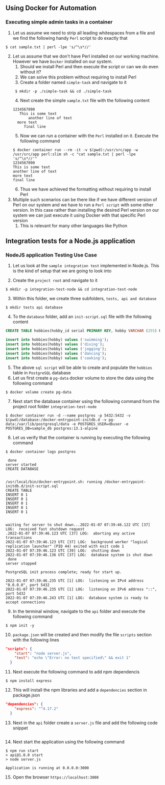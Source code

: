 ## Using Docker for Automation 
### Executing simple admin tasks in a container
1. Let us assume we need to strip all leading whitespaces from a file and we find the following handy `Perl` script to do exactly that
```shell
$ cat sample.txt | perl -lpe 's/^\s*//'
```
2. Let us assume that we don't have Perl installed on our working machine. However we have `Docker` installed on our system. 
   1. Should we install Perl and then execute the script or can we do even without it? 
   2. We can solve this problem without requiring to install Perl
   3. Create a folder named `simple-task` and navigate to it
   ```shell
    $ mkdir -p ./simple-task && cd ./simple-task 
    ```
   4. Next create the simple `sample.txt` file with the following content
   ```text
   1234567890
      This is some text 
          another line of text 
     more text 
        final line 
   ```
   5. Now we can run a container with the `Perl` installed on it. Execute the following command
   ```shell
   $ docker container run --rm -it -v $(pwd):/usr/src/app -w /usr/src/app perl:slim sh -c "cat sample.txt | perl -lpe 's/^\s*//'"
   1234567890
   This is some text
   another line of text
   more text
   final line

   ```
   6. Thus we have achieved the formatting without requiring to install Perl
3. Multiple such scenarios can be there like if we have different version of Perl on our system and we have to run a `Perl script` with some other version. In this case rather than installing the desired Perl version on our system we can just execute it using Docker with that specific Perl version 
   1. This is relevant for many other languages like Python 

## Integration tests for a Node.js application
### NodeJS application Testing Use Case 
1. Let us look at the `sample integration test` implemented in Node.js. This is the kind of setup that we are going to look into 

2. Create the `project root` and navigate to it 
```shell
$ mkdir -p integration-test-node && cd integration-test-node
```
3. Within this folder, we create three subfolders, `tests, api and database`
```shell
$ mkdir tests api database 
```
4. To the `database` folder, add an `init-script.sql` file with the following content
```sql
CREATE TABLE hobbies(hobby_id serial PRIMARY KEY, hobby VARCHAR (255) UNIQUE NOT NULL);

insert into hobbies(hobby) values ('swimming');
insert into hobbies(hobby) values ('diving');
insert into hobbies(hobby) values ('jogging');
insert into hobbies(hobby) values ('dancing');
insert into hobbies(hobby) values ('cooking');
```
5. The above `sql script` will be able to create and populate the `hobbies` table in `PostgreSQL` database
6. Let us first create a `pg-data` docker volume to store the data using the following command
```shell
$ docker volume create pg-data 
```
7. Next start the database container using the following command from the project root folder `integration-test-node`
```shell
$ docker container run -d --name postgres -p 5432:5432 -v $(pwd)/database:/docker-entrypoint-initdb.d -v pg-data:/var/lib/postgresql/data -e POSTGRES_USER=dbuser -e POSTGRES_DB=sample_db postgres:13.1-alpine 
```
8. Let us verify that the container is running by executing the following command
```shell
$ docker container logs postgres 

 done
server started
CREATE DATABASE


/usr/local/bin/docker-entrypoint.sh: running /docker-entrypoint-initdb.d/init-script.sql
CREATE TABLE
INSERT 0 1
INSERT 0 1
INSERT 0 1
INSERT 0 1
INSERT 0 1


waiting for server to shut down...2022-01-07 07:39:46.122 UTC [37] LOG:  received fast shutdown request
.2022-01-07 07:39:46.123 UTC [37] LOG:  aborting any active transactions
2022-01-07 07:39:46.123 UTC [37] LOG:  background worker "logical replication launcher" (PID 44) exited with exit code 1
2022-01-07 07:39:46.123 UTC [39] LOG:  shutting down
2022-01-07 07:39:46.136 UTC [37] LOG:  database system is shut down
 done
server stopped

PostgreSQL init process complete; ready for start up.

2022-01-07 07:39:46.235 UTC [1] LOG:  listening on IPv4 address "0.0.0.0", port 5432
2022-01-07 07:39:46.235 UTC [1] LOG:  listening on IPv6 address "::", port 5432
2022-01-07 07:39:46.243 UTC [1] LOG:  database system is ready to accept connections

```
9. In the terminal window, navigate to the `api` folder and execute the following command
```shell
$ npm init -y
```
10. `package.json` will be created and then modify the file `scripts` section with the following lines
```json
"scripts": {
    "start": "node server.js",
    "test": "echo \"Error: no test specified\" && exit 1"
  }
```
11. Next execute the following command to add npm dependencis 
```shell
$ npm install express 
```
12. This will install the npm libraries and add a `dependencies` section in package.json 
```json
"dependencies": {
    "express": "^4.17.2"
  }
```
13. Next in the `api` folder create a `server.js` file and add the following code snippet
```js

```
14. Next start the application using the following command
```shell
$ npm run start 
> api@1.0.0 start
> node server.js

Application is running at 0.0.0.0:3000

```
15. Open the browser `https://localhost:3000`